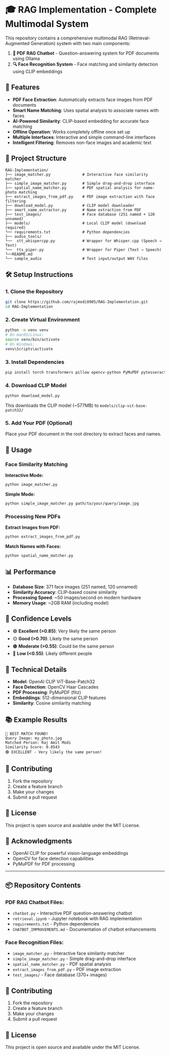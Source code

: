 # 🎓 RAG Implementation - Complete Multimodal System

This repository contains a comprehensive multimodal RAG (Retrieval-Augmented Generation) system with two main components:

1. **📄 PDF RAG Chatbot** - Question-answering system for PDF documents using Ollama
2. **🔍 Face Recognition System** - Face matching and similarity detection using CLIP embeddings

## 🚀 Features

- **PDF Face Extraction**: Automatically extracts face images from PDF documents
- **Smart Name Matching**: Uses spatial analysis to associate names with faces
- **AI-Powered Similarity**: CLIP-based embedding for accurate face matching  
- **Offline Operation**: Works completely offline once set up
- **Multiple Interfaces**: Interactive and simple command-line interfaces
- **Intelligent Filtering**: Removes non-face images and academic text

## 📁 Project Structure

```
RAG-Implementation/
├── image_matcher.py              # Interactive face similarity matcher
├── simple_image_matcher.py       # Simple drag-and-drop interface  
├── spatial_name_matcher.py       # PDF spatial analysis for name-photo matching
├── extract_images_from_pdf.py    # PDF image extraction with face filtering
├── download_model.py             # CLIP model downloader
├── smart_name_extractor.py       # Name extraction from PDF
├── test_images/                  # Face database (251 named + 120 unnamed)
├── models/                       # Local CLIP model (download required)
└── requirements.txt              # Python dependencies
├── audio_tools/ 
└──  stt_whispercpp.py            # Wrapper for Whisper.cpp (Speech → Text)
└──  tts_piper.py                 # Wrapper for Piper (Text → Speech)
└──README.md
└── sample_audio                  # Test input/output WAV files
```

## 🛠️ Setup Instructions

### 1. Clone the Repository
```bash
git clone https://github.com/rajmodi8905/RAG-Implementation.git
cd RAG-Implementation
```

### 2. Create Virtual Environment
```bash
python -m venv venv
# On macOS/Linux:
source venv/bin/activate
# On Windows:
venv\Scripts\activate
```

### 3. Install Dependencies
```bash
pip install torch transformers pillow opencv-python PyMuPDF pytesseract pdf2image
```

### 4. Download CLIP Model
```bash
python download_model.py
```
This downloads the CLIP model (~577MB) to `models/clip-vit-base-patch32/`

### 5. Add Your PDF (Optional)
Place your PDF document in the root directory to extract faces and names.

## 🎯 Usage

### Face Similarity Matching

**Interactive Mode:**
```bash
python image_matcher.py
```

**Simple Mode:**
```bash
python simple_image_matcher.py path/to/your/query/image.jpg
```

### Processing New PDFs

**Extract Images from PDF:**
```bash
python extract_images_from_pdf.py
```

**Match Names with Faces:**
```bash
python spatial_name_matcher.py
```

## 📊 Performance

- **Database Size**: 371 face images (251 named, 120 unnamed)
- **Similarity Accuracy**: CLIP-based cosine similarity
- **Processing Speed**: ~50 images/second on modern hardware
- **Memory Usage**: ~2GB RAM (including model)

## 🎨 Confidence Levels

- 🟢 **Excellent (>0.85)**: Very likely the same person
- 🟡 **Good (>0.70)**: Likely the same person  
- 🟠 **Moderate (>0.55)**: Could be the same person
- 🔴 **Low (<0.55)**: Likely different people

## 🔧 Technical Details

- **Model**: OpenAI CLIP ViT-Base-Patch32
- **Face Detection**: OpenCV Haar Cascades
- **PDF Processing**: PyMuPDF (fitz)
- **Embeddings**: 512-dimensional CLIP features
- **Similarity**: Cosine similarity matching

## 📚 Example Results

```
🎯 BEST MATCH FOUND!
Query Image: my_photo.jpg
Matched Person: Raj Amit Modi
Similarity Score: 0.8543
🟢 EXCELLENT - Very likely the same person!
```

## 🤝 Contributing

1. Fork the repository
2. Create a feature branch
3. Make your changes
4. Submit a pull request

## 📄 License

This project is open source and available under the MIT License.

## 🙏 Acknowledgments

- OpenAI CLIP for powerful vision-language embeddings
- OpenCV for face detection capabilities
- PyMuPDF for PDF processing

---

## 📦 Repository Contents

### PDF RAG Chatbot Files:
- `chatbot.py` - Interactive PDF question-answering chatbot
- `retrieval.ipynb` - Jupyter notebook with RAG implementation
- `requirements.txt` - Python dependencies
- `CHATBOT_IMPROVEMENTS.md` - Documentation of chatbot enhancements

### Face Recognition Files:
- `image_matcher.py` - Interactive face similarity matcher
- `simple_image_matcher.py` - Simple drag-and-drop interface
- `spatial_name_matcher.py` - PDF spatial analysis
- `extract_images_from_pdf.py` - PDF image extraction
- `test_images/` - Face database (370+ images)

## 🤝 Contributing

1. Fork the repository
2. Create a feature branch
3. Make your changes
4. Submit a pull request

## 📄 License

This project is open source and available under the MIT License.
